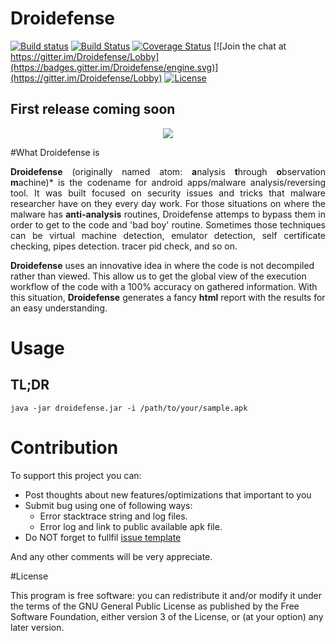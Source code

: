 # Droidefense
[![Build status](https://ci.appveyor.com/api/projects/status/e1o3djbyvgo7m5u0?svg=true)](https://ci.appveyor.com/project/droidefense/engine)
[![Build Status](https://travis-ci.org/Droidefense/engine.svg?branch=master)](https://travis-ci.org/droidefense/engine)
[![Coverage Status](https://coveralls.io/repos/github/Droidefense/engine/badge.svg?branch=master)](https://coveralls.io/github/droidefense/engine?branch=master)
[![Join the chat at https://gitter.im/Droidefense/Lobby](https://badges.gitter.im/Droidefense/engine.svg)](https://gitter.im/Droidefense/Lobby)
[![License](http://img.shields.io/:license-gpl3-blue.svg)](https://raw.githubusercontent.com/Droidefense/engine/master/LICENSE)

## First release coming soon

<p align="center">
<img src ="https://raw.githubusercontent.com/Droidefense/engine/master/banner/report-template.png" />
</p>

#What Droidefense is
<p align="justify">
<b>Droidefense</b> (originally named atom: <b>a</b>nalysis <b>t</b>hrough <b>o</b>bservation <b>m</b>achine)* is the codename for android apps/malware analysis/reversing tool. It was built focused on security issues and tricks that malware researcher have on they every day work. For those situations on where the malware has <b>anti-analysis</b> routines, Droidefense attemps to bypass them in order to get to the code and 'bad boy' routine. Sometimes those techniques can be virtual machine detection, emulator detection, self certificate checking, pipes detection. tracer pid check, and so on.

<b>Droidefense</b> uses an innovative idea in where the code is not decompiled rather than viewed. This allow us to get the global view of the execution workflow of the code with a 100% accuracy on gathered information. With this situation, <b>Droidefense</b> generates a fancy <b>html</b> report with the results for an easy understanding.
</p>

# Usage

## TL;DR

```
java -jar droidefense.jar -i /path/to/your/sample.apk
```

# Contribution

To support this project you can:

  - Post thoughts about new features/optimizations that important to you
  - Submit bug using one of following ways:
    * Error stacktrace string and log files.
    * Error log and link to public available apk file.
  - Do NOT forget to fullfil [issue template](https://raw.githubusercontent.com/droidefense/engine/master/.github/ISSUE_TEMPLATE.md)
  
And any other comments will be very appreciate.

#License

This program is free software: you can redistribute it and/or modify it under the terms of the GNU General Public License as published by the Free Software Foundation, either version 3 of the License, or (at your option) any later version.

